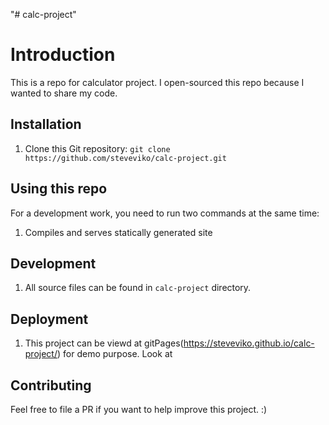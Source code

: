 "# calc-project" 
# Introduction

This is a repo for calculator project. I open-sourced this repo because I wanted to share my code.


## Installation

1. Clone this Git repository: `git clone https://github.com/steveviko/calc-project.git`


## Using this repo

For a development work, you need to run two commands at the same time:

1. Compiles and serves statically generated site


## Development

1. All source files can be found in `calc-project` directory.


## Deployment

1. This project can be viewd at gitPages(https://steveviko.github.io/calc-project/) for demo purpose. Look at 

## Contributing

Feel free to file a PR if you want to help improve this project. :)